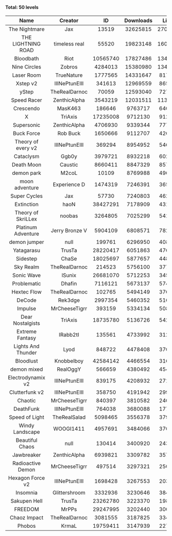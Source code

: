 #### Total: 50 levels

| Name | Creator | ID | Downloads | Likes |
|:---:|:---:|:---:|:---:|:---:|
| The Nightmare | Jax | 13519 | 32625815 | 2706760
| THE LIGHTNING ROAD | timeless real | 55520 | 19823148 | 1609108
| Bloodbath | Riot | 10565740 | 17827486 | 1348026
| Nine Circles | Zobros | 4284013 | 15380980 | 1346586
| Laser Room | TrueNature | 1777565 | 14331647 | 817766
| Xstep v2 | IIINePtunEIII | 341613 | 12969559 | 865708
| yStep | TheRealDarnoc | 70059 | 12593040 | 727304
| Speed Racer | ZenthicAlpha | 3543219 | 12031511 | 1131870
| Crescendo | MasK463 | 186646 | 9763717 | 640017
| X | TriAxis | 17235008 | 9712130 | 912552
| Supersonic | ZenthicAlpha | 4706930 | 9339344 | 777196
| Buck Force | Rob Buck | 1650666 | 9112707 | 426033
| Theory of every v2 | IIINePtunEIII | 369294 | 8954952 | 546001
| Cataclysm | Ggb0y | 3979721 | 8932218 | 602169
| Death Moon  | Caustic | 8660411 | 8847329 | 857321
| demon park | M2coL | 10109 | 8769988 | 496276
| moon adventure | Experience D | 1474319 | 7246391 | 365560
| Super Cycles | Jax | 57730 | 7240803 | 462537
| Extinction | haoN | 38427291 | 7178909 | 431104
| Theory of SkriLLex | noobas | 3264805 | 7025299 | 541522
| Platinum Adventure | Jerry Bronze V | 5904109 | 6808571 | 782007
| demon jumper | null | 199761 | 6296950 | 408383
| Yatagarasu  | TrusTa | 28220417 | 6051863 | 476473
| Sidestep | ChaSe | 18025697 | 5877657 | 448720
| Sky Realm | TheRealDarnoc | 214523 | 5756100 | 377920
| Sonic Wave | lSunix | 26681070 | 5712253 | 345405
| Problematic | Dhafin | 7116121 | 5673137 | 574585
| Hextec Flow | TheRealDarnoc | 102765 | 5494149 | 376724
| DeCode | Rek3dge | 2997354 | 5460352 | 516175
| Impulse | MrCheeseTigrr | 393159 | 5334134 | 508663
| Dear Nostalgists | TriAxis | 18735780 | 5136726 | 542276
| Extreme Fantasy | IRabb2tI | 135561 | 4733992 | 312335
| Lights And Thunder | Lyod | 848722 | 4478408 | 370616
| Bloodlust | Knobbelboy | 42584142 | 4466554 | 316682
| demon mixed | RealOggY | 566659 | 4380492 | 454315
| Electrodynamix v2 | IIINePtunEIII | 839175 | 4208932 | 271351
| Clutterfunk v2 | IIINePtunEIII | 358750 | 4191942 | 299364
| Chaotic | MrCheeseTigrr | 840397 | 3810582 | 240829
| DeathFunk | IIINePtunEIII | 764038 | 3680088 | 177692
| Speed of Light | TheRealSalad | 5098465 | 3556378 | 379577
| Windy Landscape | WOOGI1411 | 4957691 | 3484066 | 370833
| Beautiful Chaos | null | 130414 | 3400920 | 243794
| Jawbreaker | ZenthicAlpha | 6939821 | 3309782 | 357620
| Radioactive Demon | MrCheeseTigrr | 497514 | 3297321 | 250739
| Hexagon Force v2 | IIINePtunEIII | 1698428 | 3267553 | 203483
| Insomnia | Glittershroom | 3332936 | 3230646 | 384303
| Sakupen Hell | TrusTa | 23262780 | 3223370 | 198379
| FREEDOM | MrPPs | 29247995 | 3202440 | 300647
| Chaoz Impact | TheRealDarnoc | 3081555 | 3187825 | 334528
| Phobos | KrmaL | 19759411 | 3147939 | 227205
